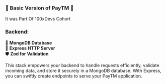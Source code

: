 ### 🌟 Basic Version of PayTM 🌟

It was Part Of 100xDevs Cohort

### Backend:

🏦 **MongoDB Database**  
🚀 **Express HTTP Server**  
🛡️ **Zod for Validation**

This stack empowers your backend to handle requests efficiently, validate incoming data, and store it securely in a MongoDB database. With Express, you can swiftly create endpoints to serve your PayTM application.
